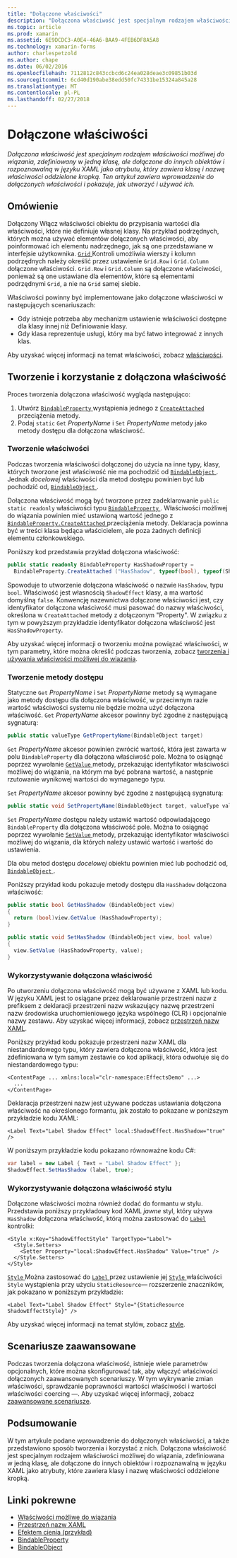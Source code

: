 ```yaml
---
title: "Dołączone właściwości"
description: "Dołączona właściwość jest specjalnym rodzajem właściwości możliwej do wiązania, zdefiniowany w jedną klasę, ale dołączone do innych obiektów i rozpoznawalną w języku XAML jako atrybutu, który zawiera klasę i nazwę właściwości oddzielone kropką. Ten artykuł zawiera wprowadzenie do dołączonych właściwości i pokazuje, jak utworzyć i używać ich."
ms.topic: article
ms.prod: xamarin
ms.assetid: 6E9DCDC3-A0E4-46A6-BAA9-4FEB6DF8A5A8
ms.technology: xamarin-forms
author: charlespetzold
ms.author: chape
ms.date: 06/02/2016
ms.openlocfilehash: 7112812c843ccbcd6c24ea028deae3c09851b03d
ms.sourcegitcommit: 6cd40d190abe38edd50fc74331be15324a845a28
ms.translationtype: MT
ms.contentlocale: pl-PL
ms.lasthandoff: 02/27/2018
---
```

# <a name="attached-properties"></a>Dołączone właściwości

_Dołączona właściwość jest specjalnym rodzajem właściwości możliwej do wiązania, zdefiniowany w jedną klasę, ale dołączone do innych obiektów i rozpoznawalną w języku XAML jako atrybutu, który zawiera klasę i nazwę właściwości oddzielone kropką. Ten artykuł zawiera wprowadzenie do dołączonych właściwości i pokazuje, jak utworzyć i używać ich._

## <a name="overview"></a>Omówienie

Dołączony Włącz właściwości obiektu do przypisania wartości dla właściwości, które nie definiuje własnej klasy. Na przykład podrzędnych, których można używać elementów dołączonych właściwości, aby poinformować ich elementu nadrzędnego, jak są one przedstawiane w interfejsie użytkownika. [ `Grid` ](https://developer.xamarin.com/api/type/Xamarin.Forms.Grid/) Kontroli umożliwia wierszy i kolumn podrzędnych należy określić przez ustawienie `Grid.Row` i `Grid.Column` dołączone właściwości. `Grid.Row` i `Grid.Column` są dołączone właściwości, ponieważ są one ustawiane dla elementów, które są elementami podrzędnymi `Grid`, a nie na `Grid` samej siebie.

Właściwości powinny być implementowane jako dołączone właściwości w następujących scenariuszach:

- Gdy istnieje potrzeba aby mechanizm ustawienie właściwości dostępne dla klasy innej niż Definiowanie klasy.
- Gdy klasa reprezentuje usługi, który ma być łatwo integrować z innych klas.

Aby uzyskać więcej informacji na temat właściwości, zobacz [właściwości](~/xamarin-forms/xaml/bindable-properties.md).

## <a name="creating-and-consuming-an-attached-property"></a>Tworzenie i korzystanie z dołączona właściwość

Proces tworzenia dołączona właściwość wygląda następująco:

1. Utwórz [ `BindableProperty` ](https://developer.xamarin.com/api/type/Xamarin.Forms.BindableProperty/) wystąpienia jednego z [ `CreateAttached` ](https://developer.xamarin.com/api/member/Xamarin.Forms.BindableProperty.CreateAttached/p/System.String/System.Type/System.Type/System.Object/Xamarin.Forms.BindingMode/Xamarin.Forms.BindableProperty+ValidateValueDelegate/Xamarin.Forms.BindableProperty+BindingPropertyChangedDelegate/Xamarin.Forms.BindableProperty+BindingPropertyChangingDelegate/Xamarin.Forms.BindableProperty+CoerceValueDelegate/Xamarin.Forms.BindableProperty+CreateDefaultValueDelegate/) przeciążenia metody.
1. Podaj `static` `Get` *PropertyName* i `Set` *PropertyName* metody jako metody dostępu dla dołączona właściwość.

### <a name="creating-a-property"></a>Tworzenie właściwości

Podczas tworzenia właściwości dołączonej do użycia na inne typy, klasy, których tworzone jest właściwość nie ma pochodzić od [ `BindableObject` ](https://developer.xamarin.com/api/type/Xamarin.Forms.BindableObject/). Jednak *docelowej* właściwości dla metod dostępu powinien być lub pochodzić od, [ `BindableObject` ](https://developer.xamarin.com/api/type/Xamarin.Forms.BindableObject/).

Dołączona właściwość mogą być tworzone przez zadeklarowanie `public static readonly` właściwości typu [ `BindableProperty` ](https://developer.xamarin.com/api/type/Xamarin.Forms.BindableProperty/). Właściwości możliwej do wiązania powinien mieć ustawioną wartość jednego z [ `BindableProperty.CreateAttached` ](https://developer.xamarin.com/api/member/Xamarin.Forms.BindableProperty.CreateAttached/p/System.String/System.Type/System.Type/System.Object/Xamarin.Forms.BindingMode/Xamarin.Forms.BindableProperty+ValidateValueDelegate/Xamarin.Forms.BindableProperty+BindingPropertyChangedDelegate/Xamarin.Forms.BindableProperty+BindingPropertyChangingDelegate/Xamarin.Forms.BindableProperty+CoerceValueDelegate/Xamarin.Forms.BindableProperty+CreateDefaultValueDelegate/) przeciążenia metody. Deklaracja powinna być w treści klasa będąca właścicielem, ale poza żadnych definicji elementu członkowskiego.

Poniższy kod przedstawia przykład dołączona właściwość:

```csharp
public static readonly BindableProperty HasShadowProperty =
  BindableProperty.CreateAttached ("HasShadow", typeof(bool), typeof(ShadowEffect), false);
```

Spowoduje to utworzenie dołączona właściwość o nazwie `HasShadow`, typu `bool`. Właściwość jest własnością `ShadowEffect` klasy, a ma wartość domyślną `false`. Konwencję nazewnictwa dołączone właściwości jest, czy identyfikator dołączona właściwość musi pasować do nazwy właściwości, określona w `CreateAttached` metody z dołączonym "Property". W związku z tym w powyższym przykładzie identyfikator dołączona właściwość jest `HasShadowProperty`.

Aby uzyskać więcej informacji o tworzeniu można powiązać właściwości, w tym parametry, które można określić podczas tworzenia, zobacz [tworzenia i używania właściwości możliwej do wiązania](~/xamarin-forms/xaml/bindable-properties.md#consuming-bindable-property).

### <a name="creating-accessors"></a>Tworzenie metody dostępu

Statyczne `Get` *PropertyName* i `Set` *PropertyName* metody są wymagane jako metody dostępu dla dołączona właściwość, w przeciwnym razie wartość właściwości systemu nie będzie można użyć dołączona właściwość. `Get` *PropertyName* akcesor powinny być zgodne z następującą sygnaturą:

```csharp
public static valueType GetPropertyName(BindableObject target)
```

`Get` *PropertyName* akcesor powinien zwrócić wartość, która jest zawarta w polu `BindableProperty` dla dołączona właściwość pole. Można to osiągnąć poprzez wywołanie [ `GetValue` ](https://developer.xamarin.com/api/member/Xamarin.Forms.BindableObject.GetValue/p/Xamarin.Forms.BindableProperty/) metody, przekazując identyfikator właściwości możliwej do wiązania, na którym ma być pobrana wartość, a następnie rzutowanie wynikowej wartości do wymaganego typu.

`Set` *PropertyName* akcesor powinny być zgodne z następującą sygnaturą:

```csharp
public static void SetPropertyName(BindableObject target, valueType value)
```

`Set` *PropertyName* dostępu należy ustawić wartość odpowiadającego `BindableProperty` dla dołączona właściwość pole. Można to osiągnąć poprzez wywołanie [ `SetValue` ](https://developer.xamarin.com/api/member/Xamarin.Forms.BindableObject.SetValue/p/Xamarin.Forms.BindableProperty/System.Object/) metody, przekazując identyfikator właściwości możliwej do wiązania, dla których należy ustawić wartość i wartość do ustawienia.

Dla obu metod dostępu *docelowej* obiektu powinien mieć lub pochodzić od, [ `BindableObject` ](https://developer.xamarin.com/api/type/Xamarin.Forms.BindableObject/).

Poniższy przykład kodu pokazuje metody dostępu dla `HasShadow` dołączona właściwość:

```csharp
public static bool GetHasShadow (BindableObject view)
{
  return (bool)view.GetValue (HasShadowProperty);
}

public static void SetHasShadow (BindableObject view, bool value)
{
  view.SetValue (HasShadowProperty, value);
}
```

### <a name="consuming-an-attached-property"></a>Wykorzystywanie dołączona właściwość

Po utworzeniu dołączona właściwość mogą być używane z XAML lub kodu. W języku XAML jest to osiągane przez deklarowanie przestrzeni nazw z prefiksem z deklaracji przestrzeni nazw wskazujący nazwę przestrzeni nazw środowiska uruchomieniowego języka wspólnego (CLR) i opcjonalnie nazwy zestawu. Aby uzyskać więcej informacji, zobacz [przestrzeń nazw XAML](~/xamarin-forms/xaml/namespaces.md).

Poniższy przykład kodu pokazuje przestrzeni nazw XAML dla niestandardowego typu, który zawiera dołączona właściwość, która jest zdefiniowana w tym samym zestawie co kod aplikacji, która odwołuje się do niestandardowego typu:

```xaml
<ContentPage ... xmlns:local="clr-namespace:EffectsDemo" ...>
  ...
</ContentPage>
```

Deklaracja przestrzeni nazw jest używane podczas ustawiania dołączona właściwość na określonego formantu, jak zostało to pokazane w poniższym przykładzie kodu XAML:

```xaml
<Label Text="Label Shadow Effect" local:ShadowEffect.HasShadow="true" />
```

W poniższym przykładzie kodu pokazano równoważne kodu C#:

```csharp
var label = new Label { Text = "Label Shadow Effect" };
ShadowEffect.SetHasShadow (label, true);
```

### <a name="consuming-an-attached-property-with-a-style"></a>Wykorzystywanie dołączona właściwość stylu

Dołączone właściwości można również dodać do formantu w stylu. Przedstawia poniższy przykładowy kod XAML *jawne* styl, który używa `HasShadow` dołączona właściwość, którą można zastosować do [ `Label` ](https://developer.xamarin.com/api/type/Xamarin.Forms.Label/) kontrolki:

```xaml
<Style x:Key="ShadowEffectStyle" TargetType="Label">
  <Style.Setters>
    <Setter Property="local:ShadowEffect.HasShadow" Value="true" />
  </Style.Setters>
</Style>
```

[ `Style` ](https://developer.xamarin.com/api/type/Xamarin.Forms.Style/) Można zastosować do [ `Label` ](https://developer.xamarin.com/api/type/Xamarin.Forms.Label/) przez ustawienie jej [ `Style` ](https://developer.xamarin.com/api/property/Xamarin.Forms.VisualElement.Style/) właściwości `Style` wystąpienia przy użyciu `StaticResource`— rozszerzenie znaczników, jak pokazano w poniższym przykładzie:

```xaml
<Label Text="Label Shadow Effect" Style="{StaticResource ShadowEffectStyle}" />
```

Aby uzyskać więcej informacji na temat stylów, zobacz [style](~/xamarin-forms/user-interface/styles/index.md).

## <a name="advanced-scenarios"></a>Scenariusze zaawansowane

Podczas tworzenia dołączona właściwość, istnieje wiele parametrów opcjonalnych, które można skonfigurować tak, aby włączyć właściwości dołączonych zaawansowanych scenariuszy. W tym wykrywanie zmian właściwości, sprawdzanie poprawności wartości właściwości i wartości właściwości coercing —. Aby uzyskać więcej informacji, zobacz [zaawansowane scenariusze](~/xamarin-forms/xaml/bindable-properties.md#advanced).

## <a name="summary"></a>Podsumowanie

W tym artykule podane wprowadzenie do dołączonych właściwości, a także przedstawiono sposób tworzenia i korzystać z nich. Dołączona właściwość jest specjalnym rodzajem właściwości możliwej do wiązania, zdefiniowana w jedną klasę, ale dołączone do innych obiektów i rozpoznawalną w języku XAML jako atrybuty, które zawiera klasy i nazwę właściwości oddzielone kropką.


## <a name="related-links"></a>Linki pokrewne

- [Właściwości możliwe do wiązania](~/xamarin-forms/xaml/bindable-properties.md)
- [Przestrzeń nazw XAML](~/xamarin-forms/xaml/namespaces.md)
- [Efektem cienia (przykład)](https://developer.xamarin.com/samples/xamarin-forms/effects/shadoweffect/)
- [BindableProperty](https://developer.xamarin.com/api/type/Xamarin.Forms.BindableProperty/)
- [BindableObject](https://developer.xamarin.com/api/type/Xamarin.Forms.BindableObject/)
